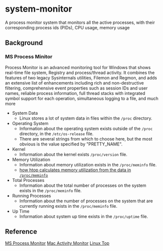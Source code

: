 # system-monitor
A process monitor system that monitors all the active processes, with their corresponding process ids (PIDs), CPU usage, memory usage
## Background
### MS Process Minitor 
Process Monitor is an advanced monitoring tool for Windows that shows real-time file system, Registry and process/thread activity. It combines the features of two legacy Sysinternals utilities, Filemon and Regmon, and adds an extensive list of enhancements including rich and non-destructive filtering, comprehensive event properties such as session IDs and user names, reliable process information, full thread stacks with integrated symbol support for each operation, simultaneous logging to a file, and much more

* System Data
    * Linux stores a lot of system data in files within the `/proc` directory. 
* Operating System
    * Information about the operating system exists outside of the `/proc` directory, in the `/etc/os-release` file.
    * There are several strings from which to choose here, but the most obvious is the value specified by "PRETTY_NAME".
* Kernel
    * Information about the kernel exists `/proc/version` file.
* Memory Utilization
    * Information about memory utilization exists in the `/proc/meminfo` file.
    * [how htop calculates memory utilization from the data in `/proc/meminfo`](https://stackoverflow.com/questions/41224738/how-to-calculate-system-memory-usage-from-proc-meminfo-like-htop/41251290#41251290)
* Total Processes
    * Information about the total number of processes on the system exists in the `/proc/meminfo` file.
* Running Processes
    * Information about the number of processes on the system that are currently running exists in the `/proc/meminfo` file.
* Up Time
    * Information about system up time exists in the `/proc/uptime` file.

## Reference
[MS Process Monitor](https://docs.microsoft.com/en-us/sysinternals/downloads/procmon)
[Mac Activity Monitor](https://support.apple.com/guide/activity-monitor/welcome/mac)
[Linux Top](https://man7.org/linux/man-pages/man1/top.1.html)

